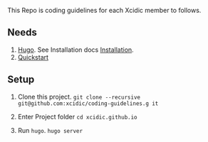 This Repo is coding guidelines for each Xcidic member to follows.

## Needs
1. [Hugo](https://gohugo.io). See Installation docs [Installation](https://gohugo.io/overview/installing/).
2. [Quickstart](https://gohugo.io/overview/quickstart/)

## Setup
1. Clone this project. `git clone --recursive git@github.com:xcidic/coding-guidelines.g
it`

1. Enter Project folder `cd xcidic.github.io`

1. Run `hugo`. `hugo server`
